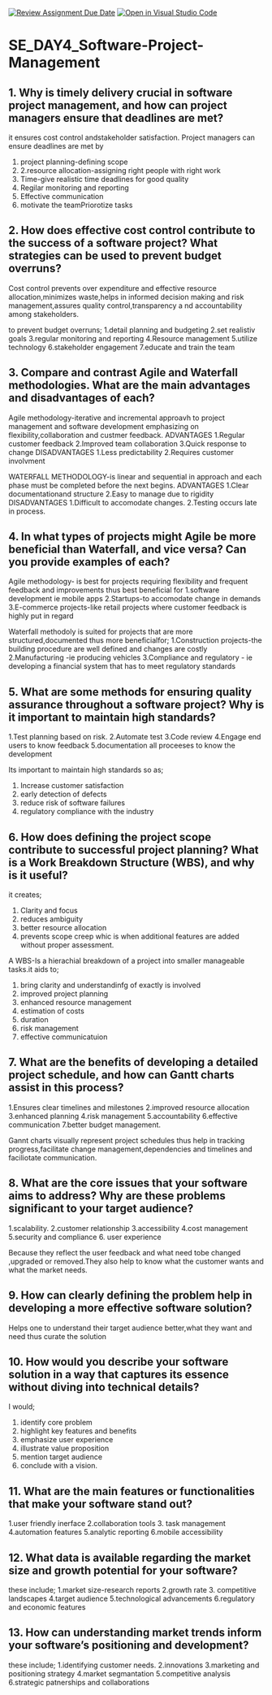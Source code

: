 [![Review Assignment Due Date](https://classroom.github.com/assets/deadline-readme-button-22041afd0340ce965d47ae6ef1cefeee28c7c493a6346c4f15d667ab976d596c.svg)](https://classroom.github.com/a/9pw6JKcu)
[![Open in Visual Studio Code](https://classroom.github.com/assets/open-in-vscode-2e0aaae1b6195c2367325f4f02e2d04e9abb55f0b24a779b69b11b9e10269abc.svg)](https://classroom.github.com/online_ide?assignment_repo_id=16046819&assignment_repo_type=AssignmentRepo)
# SE_DAY4_Software-Project-Management
## 1. Why is timely delivery crucial in software project management, and how can project managers ensure that deadlines are met?
it ensures cost control andstakeholder satisfaction.
Project managers can ensure deadlines are met by
1. project planning-defining scope
2. 2.resource allocation-assigning right people with right work
3. Time-give realistic time deadlines for good quality
4. Regilar monitoring and reporting
5. Effective communication
6. motivate the teamPriorotize tasks
## 2. How does effective cost control contribute to the success of a software project? What strategies can be used to prevent budget overruns?
Cost control prevents over expenditure and effective resource allocation,minimizes waste,helps in informed decision making and risk management,assures quality control,transparency a nd accountability among stakeholders.

to prevent budget overruns;
1.detail planning and budgeting
2.set realistiv goals
3.regular monitoring and reporting
4.Resource management
5.utilize technology
6.stakeholder engagement
7.educate and train the team
## 3. Compare and contrast Agile and Waterfall methodologies. What are the main advantages and disadvantages of each?
Agile methodology-iterative and incremental approavh to project management and software development emphasizing on flexibility,collaboration and custmer feedback.
ADVANTAGES
1.Regular customer feedback
2.Improved team collaboration
3.Quick response to change
DISADVANTAGES
1.Less predictability
2.Requires customer involvment

WATERFALL METHODOLOGY-is linear and sequential in approach and each phase must be completed before the next begins.
ADVANTAGES
1.Clear documentationand structure
2.Easy to manage due to rigidity
DISADVANTAGES
1.Difficult to accomodate changes.
2.Testing occurs late in process.
## 4. In what types of projects might Agile be more beneficial than Waterfall, and vice versa? Can you provide examples of each?
Agile methodology- is best for projects requiring flexibility and frequent feedback and improvements thus best beneficial for  1.software development ie mobile apps
2.Startups-to accomodate change in demands
3.E-commerce projects-like retail projects where customer feedback  is highly put in regard

Waterfall methodoly is suited for projects that are more structured,documented thus more beneficialfor;
1.Construction projects-the building procedure are well defined and changes are costly
2.Manufacturing -ie producing vehicles
3.Compliance and regulatory - ie developing a financial system that has to meet regulatory standards
## 5. What are some methods for ensuring quality assurance throughout a software project? Why is it important to maintain high standards?
1.Test planning based on risk.
2.Automate test
3.Code review
4.Engage end users to know feedback
5.documentation all proceeses to know the development

Its important to maintain high standards so as;
1. Increase customer satisfaction
2. early detection of defects
3. reduce risk of software failures
4. regulatory compliance with the industry
## 6. How does defining the project scope contribute to successful project planning? What is a Work Breakdown Structure (WBS), and why is it useful?
it creates;
1. Clarity and focus
2. reduces ambiguity
3. better resource allocation
4. prevents scope creep whic is when additional features are added without proper assessment.

A WBS-Is a hierachial breakdown of a project into smaller manageable tasks.it aids to;
1. bring clarity and understandinfg of exactly is involved
2. improved project planning
3. enhanced resource management
4. estimation of costs
5. duration
6. risk management
7. effective communicatuion
## 7. What are the benefits of developing a detailed project schedule, and how can Gantt charts assist in this process?
1.Ensures clear timelines and milestones
2.improved resource allocation
3.enhanced planning
4.risk management
5.accountability
6.effective communication 
7.better budget management.

 Gannt charts visually represent project schedules thus help in tracking progress,facilitate change management,dependencies and timelines and faciliotate communication.
## 8. What are the core issues that your software aims to address? Why are these problems significant to your target audience?
1.scalability.
2.customer relationship
3.accessibility
4.cost management
5.security and compliance
6. user experience

Because they reflect the user feedback and what need tobe changed ,upgraded or removed.They also help to know what the customer wants and what the market needs.
## 9. How can clearly defining the problem help in developing a more effective software solution?
Helps one to understand their target audience better,what they want and need thus curate the solution

## 10. How would you describe your software solution in a way that captures its essence without diving into technical details?
I would;
1. identify core problem
2. highlight key features and benefits
3. emphasize user experience
4. illustrate value proposition
5. mention target audience
6. conclude with a vision.
## 11. What are the main features or functionalities that make your software stand out?
1.user friendly inerface
2.collaboration tools
3. task management
4.automation features
5.analytic reporting
6.mobile accessibility 
## 12. What data is available regarding the market size and growth potential for your software?
these include;
1.market size-research reports
2.growth rate
3. competitive landscapes
4.target audience
5.technological advancements
6.regulatory and economic features
## 13. How can understanding market trends inform your software’s positioning and development?
these include;
1.identifying customer needs.
2.innovations
3.marketing and positioning strategy
4.market segmantation
5.competitive analysis
6.strategic patnerships and collaborations
